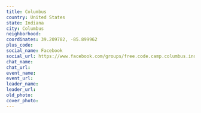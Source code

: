 ```yaml
---
title: Columbus
country: United States
state: Indiana
city: Columbus
neighborhood: 
coordinates: 39.209782, -85.899962
plus_code:
social_name: Facebook
social_url: https://www.facebook.com/groups/free.code.camp.columbus.indiana/
chat_name:
chat_url:
event_name:
event_url:
leader_name:
leader_url:
old_photo: 
cover_photo:
---
```

